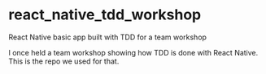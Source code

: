 # react_native_tdd_workshop
React Native basic app built with TDD for a team workshop

I once held a team workshop showing how TDD is done with React Native. This is the repo we used for that.

